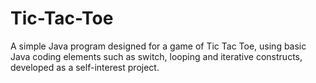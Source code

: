 # Tic-Tac-Toe
A simple Java program designed for a game of Tic Tac Toe, using basic Java coding elements such as switch, looping and iterative constructs, developed as a self-interest project.
